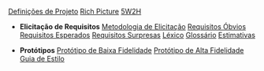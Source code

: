 [Definições de Projeto](definicao_projeto/definicao_projeto.md)
[Rich Picture](rich_picture/richpicture.md)
[5W2H](5W2H/5W2H.md)

* **Elicitação de Requisitos**
	[Metodologia de Elicitação](requisitos/metodologia_elicitacao.md)
	[Requisitos Óbvios](requisitos/requisitos_obvios.md)
	[Requisitos Esperados](requisitos/requisitos_esperados.md)
	[Requisitos Surpresas](requisitos/requisitos_surpresas.md)
	[Léxico](lexico/lexico.md)
	[Glossário](glossario/glossario.md)
	[Estimativas](estimativas/estimativas.md)

* **Protótipos**
	[Protótipo de Baixa Fidelidade](prototipos/prototipo_baixa.md)
	[Protótipo de Alta Fidelidade](prototipos/prototipo_alta.md)
	[Guia de Estilo](prototipos/guia_estilo.md)